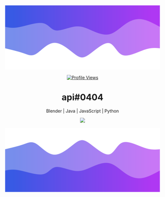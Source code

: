 ![Header](./header.png)
<a href="https://github.com/api0404">
  <p align="center">
    <img src="https://komarev.com/ghpvc/?username=api0404" alt="Profile Views">
  </p>
</a>
<h1 align="center">api#0404</h1>
<p align="center">Blender | Java | JavaScript | Python</p>


<p align="center">
  <img src="https://discord.c99.nl/widget/theme-5/1120422112528695426.png" />
  <br />
</p>

![Footer](./footer.png)

